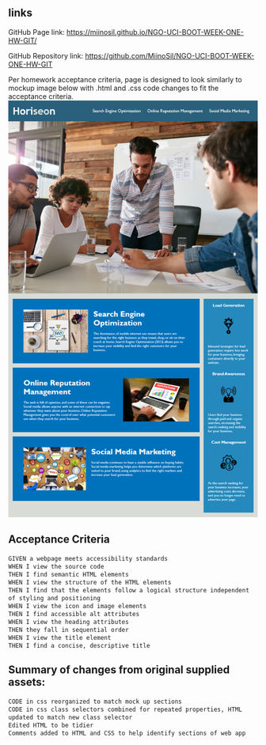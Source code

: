 ## links

GitHub Page link: https://miinosil.github.io/NGO-UCI-BOOT-WEEK-ONE-HW-GIT/

GitHub Repository link: https://github.com/MiinoSil/NGO-UCI-BOOT-WEEK-ONE-HW-GIT

Per homework acceptance criteria, page is designed to look similarly to mockup image below with .html and .css code changes to fit the acceptance criteria.
![Horiseon web app mockup image](./assets/images/01-html-css-git-homework-demo.png)

## Acceptance Criteria

```
GIVEN a webpage meets accessibility standards
WHEN I view the source code
THEN I find semantic HTML elements
WHEN I view the structure of the HTML elements
THEN I find that the elements follow a logical structure independent of styling and positioning
WHEN I view the icon and image elements
THEN I find accessible alt attributes
WHEN I view the heading attributes
THEN they fall in sequential order
WHEN I view the title element
THEN I find a concise, descriptive title
```

## Summary of changes from original supplied assets:
```
CODE in css reorganized to match mock up sections
CODE in css class selectors combined for repeated properties, HTML updated to match new class selector
Edited HTML to be tidier
Comments added to HTML and CSS to help identify sections of web app
```
